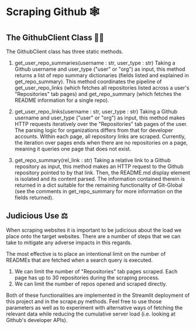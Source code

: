 # Scraping Github 🕸️

## The GithubClient Class 🐱‍👤
The GithubClient class has three static methods. 
1. get_user_repo_summaries(username : str, user_type : str)
Taking a Github username and user_type ("user" or "org") as input, this method returns a list of repo summary dictionaries (fields listed and explained in get_repo_summary). This method coordinates the pipeline of get_user_repo_links (which fetches all repositories listed across a user's "Repositories" tab pages) and get_repo_summary (which fetches the README information for a single repo).

2. get_user_repo_links(username : str, user_type : str)
Taking a Github username and user_type ("user" or "org") as input, this method makes HTTP requests iteratively over the "Repositories" tab pages of the user. The parsing logic for organizations differs from that for developer accounts. Within each page, all repository links are scraped. Currently, the iteration over pages ends when there are no repositories on a page, meaning it queries one page that does not exist.

3. get_repo_summary(rel_link : str)
Taking a relative link to a Github repository as input, this method makes an HTTP request to the Github repository pointed to by that link. Then, the README.md display element is isolated and its content parsed. The information contained therein is returned in a dict suitable for the remaining functionality of Git-Global (see the comments in get_repo_summary for more information on the fields returned).

## Judicious Use ⚖️
When scraping websites it is important to be judicious about the load we place onto the target websites. There are a number of steps that we can take to mitigate any adverse impacts in this regards.

The most effective is to place an intentional limit on the number of READMEs that are fetched when a search query is executed. 
1. We can limit the number of "Repositories" tab pages scraped. Each page has up to 30 repositories during the scraping process.
2. We can limit the number of repos opened and scraped directly. 

Both of these functionalities are implemented in the Streamlit deployment of this project and in the scrape.py methods. Feel free to use those parameters as well as to experiment with alternative ways of fetching the relevant data while reducing the cumulative server load (i.e. looking at Github's developer APIs). 